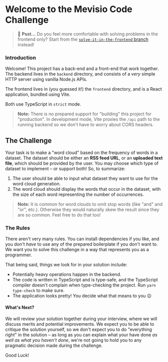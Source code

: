 # Welcome to the Mevisio Code Challenge

> 🙋 **Psst...** Do you feel more comfortable with solving problems in
> the frontend only? Start from the [`solve-it-in-the-frontend` branch][fe-branch]
> instead!

[fe-branch]: https://github.com/mevisio/code-challenge/blob/solve-it-in-the-frontend

### Introduction

Welcome! This project has a back-end and a front-end that work together.
The backend lives in the `backend` directory, and consists of a _very_
simple HTTP server using vanilla Node.js APIs.

The frontend lives in (you guessed it!) the `frontend` directory, and
is a React application, bundled using Vite.

Both use TypeScript in `strict` mode.

> **Note:** There is no prepared support for "building" this project
> for "production". In development mode, Vite proxies the `/api` path
> to the running backend so we don't have to worry about CORS headers.

## The Challenge

Your task is to make a "word cloud" based on the frequency of words in
a dataset. The dataset should be either an **RSS feed URL**, or an **uploaded
text file**, which should be provided by the user. You may choose which
type of dataset to implement – or support both! So, to summarize:

1. The user should be able to input what dataset they want to use for
   the word cloud generation.
2. The word cloud should display the words that occur in the dataset,
   with the size of each word representing the number of occurrences.

> **Note:** It is common for word clouds to omit stop words (like "and"
> and "or", etc.). Otherwise they would naturally skew the result since
> they are so common. Feel free to do that too!

### The Rules

There aren't very many rules. You can install dependencies if you like,
and you don't _have_ to use any of the prepared boilerplate if you
don't want to. We want you to solve this challenge in a way that
represents you as a programmer.

That being said, things we look for in your solution include:

* Potentially heavy operations happen in the backend.
* The code is written in TypeScript and is type-safe, and the TypeScript
  compiler doesn't complain when type-checking the project. Run
  `yarn type-check` to make sure.
* The application looks pretty! You decide what that means to you 😉

#### What's Next?

We will review your solution together during your interview, where we
will discuss merits and potential improvements. We expect you to be
able to critique the solution yourself, so we don't expect you to do
"everything right" in the solution – as long as you can explain what
your have done _as well as what you haven't done_, we're not going to
hold you to any pragmatic decision made during the challenge.

Good Luck!
